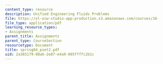 ```yaml
---
content_type: resource
description: Unified Engineering Fluids Problems
file: https://ol-ocw-studio-app-production.s3.amazonaws.com/courses/16-01-unified-engineering-i-ii-iii-iv-fall-2005-spring-2006/2a36517908a62e87e4a9605ffffc2b1c_spring04_pset2.pdf
file_type: application/pdf
learning_resource_types:
- Assignments
parent_title: Assignments
parent_type: CourseSection
resourcetype: Document
title: spring04_pset2.pdf
uid: 2a365179-08a6-2e87-e4a9-605ffffc2b1c
---
```

